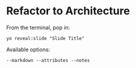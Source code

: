 
# Refactor to Architecture

From the terminal, pop in:

  ```yo reveal:slide "Slide Title"```

Available options:

 ```--markdown --attributes --notes```
